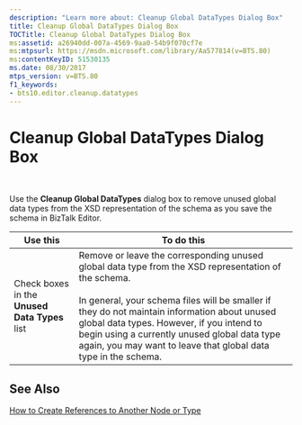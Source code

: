 ```yaml
---
description: "Learn more about: Cleanup Global DataTypes Dialog Box"
title: Cleanup Global DataTypes Dialog Box
TOCTitle: Cleanup Global DataTypes Dialog Box
ms:assetid: a26940dd-007a-4569-9aa0-54b9f070cf7e
ms:mtpsurl: https://msdn.microsoft.com/library/Aa577814(v=BTS.80)
ms:contentKeyID: 51530135
ms.date: 08/30/2017
mtps_version: v=BTS.80
f1_keywords:
- bts10.editor.cleanup.datatypes
---
```


# Cleanup Global DataTypes Dialog Box

 

Use the **Cleanup Global DataTypes** dialog box to remove unused global data types from the XSD representation of the schema as you save the schema in BizTalk Editor.

<table>
<thead>
<tr class="header">
<th>Use this</th>
<th>To do this</th>
</tr>
</thead>
<tbody>
<tr class="odd">
<td>Check boxes in the <strong>Unused Data Types</strong> list</td>
<td>Remove or leave the corresponding unused global data type from the XSD representation of the schema.<br />
<br />
In general, your schema files will be smaller if they do not maintain information about unused global data types. However, if you intend to begin using a currently unused global data type again, you may want to leave that global data type in the schema.</td>
</tr>
</tbody>
</table>


## See Also

[How to Create References to Another Node or Type](https://msdn.microsoft.com/library/aa547916\(v=bts.80\))

